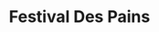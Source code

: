 ---
title: "Festival Des Pains"
url: /paris/festival-des-pains-boulevard-de-la-villette/
shop: Bäckerei
---